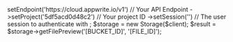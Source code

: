 <?php

use Appwrite\Client;
use Appwrite\Services\Storage;

$client = new Client();

$client
    ->setEndpoint('https://cloud.appwrite.io/v1') // Your API Endpoint
    ->setProject('5df5acd0d48c2') // Your project ID
    ->setSession('') // The user session to authenticate with
;

$storage = new Storage($client);

$result = $storage->getFilePreview('[BUCKET_ID]', '[FILE_ID]');